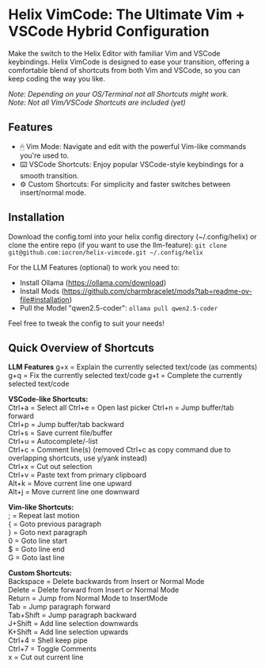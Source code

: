 # Helix VimCode: The Ultimate Vim + VSCode Hybrid Configuration

Make the switch to the Helix Editor with familiar Vim and VSCode keybindings. Helix VimCode is designed to ease your transition, offering a comfortable blend of shortcuts from both Vim and VSCode, so you can keep coding the way you like.

*Note: Depending on your OS/Terminal not all Shortcuts might work.*  
*Note: Not all Vim/VSCode Shortcuts are included (yet)*

## Features
- 🖱 Vim Mode: Navigate and edit with the powerful Vim-like commands you're used to.
- ⌨️ VSCode Shortcuts: Enjoy popular VSCode-style keybindings for a smooth transition.
- ⚙️ Custom Shortcuts: For simplicity and faster switches between insert/normal mode.

## Installation
Download the config.toml into your helix config directory (~/.config/helix) or clone the entire repo (if you want to use the llm-feature):
`git clone git@github.com:iocron/helix-vimcode.git ~/.config/helix`

For the LLM Features (optional) to work you need to:
- Install Ollama (https://ollama.com/download)
- Install Mods (https://github.com/charmbracelet/mods?tab=readme-ov-file#installation)
- Pull the Model "qwen2.5-coder": `ollama pull qwen2.5-coder`

Feel free to tweak the config to suit your needs!

## Quick Overview of Shortcuts

**LLM Features** 
g+x = Explain the currently selected text/code (as comments) 
g+q = Fix the currently selected text/code 
g+t = Complete the currently selected text/code 

**VSCode-like Shortcuts:**  
Ctrl+a = Select all 
Ctrl+e = Open last picker 
Ctrl+n = Jump buffer/tab forward  
Ctrl+p = Jump buffer/tab backward  
Ctrl+s = Save current file/buffer  
Ctrl+u = Autocomplete/-list  
Ctrl+c = Comment line(s) (removed Ctrl+c as copy command due to overlapping shortcuts, use y/yank instead)  
Ctrl+x = Cut out selection  
Ctrl+v = Paste text from primary clipboard  
Alt+k = Move current line one upward  
Alt+j = Move current line one downward  

**Vim-like Shortcuts:**  
; = Repeat last motion  
{ = Goto previous paragraph  
} = Goto next paragraph  
0 = Goto line start  
$ = Goto line end  
G = Goto last line  

**Custom Shortcuts:**  
Backspace = Delete backwards from Insert or Normal Mode  
Delete = Delete forward from Insert or Normal Mode  
Return = Jump from Normal Mode to InsertMode  
Tab = Jump paragraph forward  
Tab+Shift = Jump paragraph backward  
J+Shift = Add line selection downwards  
K+Shift = Add line selection upwards  
Ctrl+4 = Shell keep pipe  
Ctrl+7 = Toggle Comments  
x = Cut out current line  

